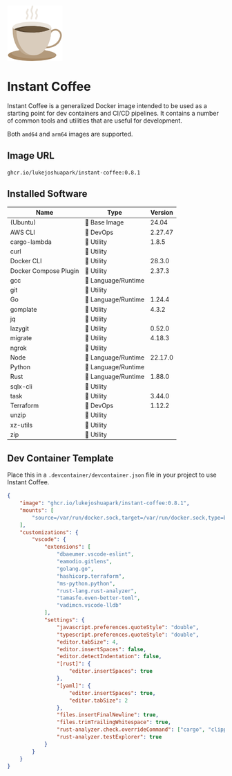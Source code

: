 ![icon](./icon.png)

# Instant Coffee

Instant Coffee is a generalized Docker image intended to be used as a starting
point for dev containers and CI/CD pipelines.  It contains a number of common
tools and utilities that are useful for development.

Both `amd64` and `arm64` images are supported.

## Image URL

```url
ghcr.io/lukejoshuapark/instant-coffee:0.8.1
```

## Installed Software

|Name|Type|Version|
|----|----|-------|
|(Ubuntu)|🖤 Base Image|24.04|
|AWS CLI|💜 DevOps|2.27.47|
|cargo-lambda|💛 Utility|1.8.5|
|curl|💛 Utility||
|Docker CLI|💛 Utility|28.3.0|
|Docker Compose Plugin|💛 Utility|2.37.3|
|gcc|💙 Language/Runtime||
|git|💛 Utility||
|Go|💙 Language/Runtime|1.24.4|
|gomplate|💛 Utility|4.3.2|
|jq|💛 Utility||
|lazygit|💛 Utility|0.52.0|
|migrate|💛 Utility|4.18.3|
|ngrok|💛 Utility||
|Node|💙 Language/Runtime|22.17.0|
|Python|💙 Language/Runtime||
|Rust|💙 Language/Runtime|1.88.0|
|sqlx-cli|💛 Utility||
|task|💛 Utility|3.44.0|
|Terraform|💜 DevOps|1.12.2|
|unzip|💛 Utility||
|xz-utils|💛 Utility||
|zip|💛 Utility||

## Dev Container Template

Place this in a `.devcontainer/devcontainer.json` file in your project to use
Instant Coffee.

```json
{
    "image": "ghcr.io/lukejoshuapark/instant-coffee:0.8.1",
    "mounts": [
        "source=/var/run/docker.sock,target=/var/run/docker.sock,type=bind"
    ],
    "customizations": {
        "vscode": {
            "extensions": [
                "dbaeumer.vscode-eslint",
                "eamodio.gitlens",
                "golang.go",
                "hashicorp.terraform",
                "ms-python.python",
                "rust-lang.rust-analyzer",
                "tamasfe.even-better-toml",
                "vadimcn.vscode-lldb"
            ],
            "settings": {
                "javascript.preferences.quoteStyle": "double",
                "typescript.preferences.quoteStyle": "double",
                "editor.tabSize": 4,
                "editor.insertSpaces": false,
                "editor.detectIndentation": false,
                "[rust]": {
                    "editor.insertSpaces": true
                },
                "[yaml]": {
                    "editor.insertSpaces": true,
                    "editor.tabSize": 2
                },
                "files.insertFinalNewline": true,
                "files.trimTrailingWhitespace": true,
                "rust-analyzer.check.overrideCommand": ["cargo", "clippy", "--workspace", "--message-format=json", "--all-targets"],
                "rust-analyzer.testExplorer": true
            }
        }
    }
}
```
